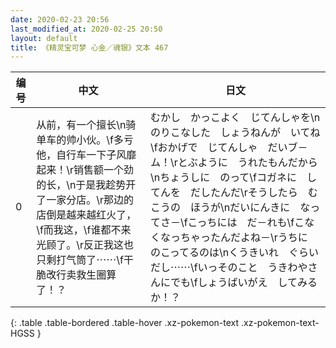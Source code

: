 ```yaml
---
date: 2020-02-23 20:56
last_modified_at: 2020-02-25 20:50
layout: default
title: 《精灵宝可梦 心金／魂银》文本 467
---
```

| 编号 | 中文 | 日文 |
| ---- | ---- | ---- |
| 0 | 从前，有一个擅长\n骑单车的帅小伙。\f多亏他，自行车一下子风靡起来！\r销售额一个劲的长，\n于是我趁势开了一家分店。\r那边的店倒是越来越红火了，\f而我这，\f谁都不来光顾了。\r反正我这也只剩打气筒了⋯⋯\f干脆改行卖救生圈算了！？ | むかし　かっこよく　じてんしゃを\nのりこなした　しょうねんが　いてね\fおかげで　じてんしゃ　だいブ－ム！\rとぶように　うれたもんだから\nちょうしに　のって\fコガネに　してんを　だしたんだ\rそうしたら　むこうの　ほうが\nだいにんきに　なってさ－\fこっちには　だ－れも\fこなくなっちゃったんだよね－\rうちに　のこってるのは\nくうきいれ　ぐらいだし⋯⋯\fいっそのこと　うきわやさんにでも\fしょうばいがえ　してみるか！？ |
{: .table .table-bordered .table-hover .xz-pokemon-text .xz-pokemon-text-HGSS }